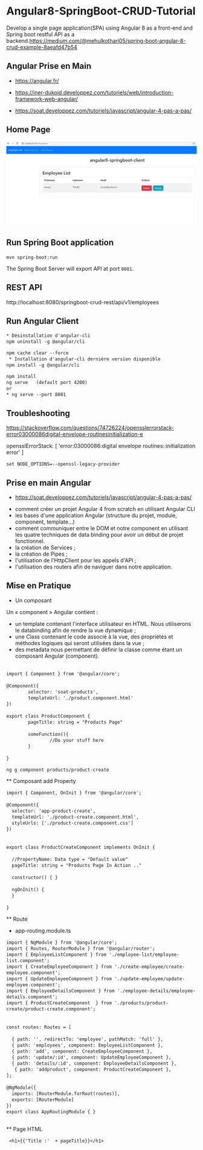 # Angular8-SpringBoot-CRUD-Tutorial
Develop a single page application(SPA) using Angular 8 as a front-end and Spring boot restful API as a backend.https://medium.com/@mehulkothari05/spring-boot-angular-8-crud-example-8aeafd47b54


##  Angular  Prise en Main

* https://angular.fr/

* https://iner-dukoid.developpez.com/tutoriels/web/introduction-framework-web-angular/

* https://soat.developpez.com/tutoriels/javascript/angular-4-pas-a-pas/


##  Home Page

![Home Page Angular](https://github.com/sanogotech/Spring-Boot-Angular-8-CRUD-Example/blob/master/docs/images/homepageList.jpg)


## Run Spring Boot application
```
mvn spring-boot:run
```
The Spring Boot Server will export API at port `8081`.

##  REST API

http://localhost:8080/springboot-crud-rest/api/v1/employees

## Run Angular Client


```
* Désinstallation d'angular-cli
npm uninstall -g @angular/cli
```


```
npm cache clear --force
 * Installation d'angular-cli dernière version disponible
npm install -g @angular/cli
```

```
npm install
ng serve   (default port 4200)
or
* ng serve --port 8081
```

##   Troubleshooting

https://stackoverflow.com/questions/74726224/opensslerrorstack-error03000086digital-envelope-routinesinitialization-e

opensslErrorStack: [ 'error:03000086:digital envelope routines::initialization error' ]

```
set NODE_OPTIONS=--openssl-legacy-provider

```

## Prise en main Angular

* https://soat.developpez.com/tutoriels/javascript/angular-4-pas-a-pas/



- comment créer un projet Angular 4 from scratch en utilisant Angular CLI
- les bases d'une application Angular (structure du projet, module, component, template…)
- comment communiquer entre le DOM et notre component en utilisant les quatre techniques de data binding pour avoir un début de projet fonctionnel.
- la création de Services ;
- la création de Pipes ;
- l'utilisation de l'HttpClient pour les appels d'API ;
- l'utilisation des routers afin de naviguer dans notre application.


## Mise en Pratique

- Un composant

Un « component » Angular contient :

- un template contenant l'interface utilisateur en HTML. Nous utiliserons le databinding afin de rendre la vue dynamique ;
- une Class contenant le code associé à la vue, des propriétés et méthodes logiques qui seront utilisées dans la vue ;
- des metadata nous permettant de définir la classe comme étant un composant Angular (component).

```angular

import { Component } from '@angular/core';

@Component({
        selector: 'soat-products',
        templateUrl: './product.component.html'
})

export class ProductComponent {
        pageTitle: string = "Products Page"

        someFunction(){
                //Do your stuff here
        }

}
```


```
ng g component products/product-create
```

** Composant add Property

```
import { Component, OnInit } from '@angular/core';

@Component({
  selector: 'app-product-create',
  templateUrl: './product-create.component.html',
  styleUrls: ['./product-create.component.css']
})


export class ProductCreateComponent implements OnInit {
	
  //PropertyName: Data type = "Default value"
  pageTitle: string = "Products Page In Action .."

  constructor() { }

  ngOnInit() {
  }

}

```

** Route
- app-routing.module.ts

```
import { NgModule } from '@angular/core';
import { Routes, RouterModule } from '@angular/router';
import { EmployeeListComponent } from './employee-list/employee-list.component';
import { CreateEmployeeComponent } from './create-employee/create-employee.component';
import { UpdateEmployeeComponent } from './update-employee/update-employee.component';
import { EmployeeDetailsComponent } from './employee-details/employee-details.component';
import { ProductCreateComponent  } from './products/product-create/product-create.component';


const routes: Routes = [

  { path: '', redirectTo: 'employee', pathMatch: 'full' },
  { path: 'employees', component: EmployeeListComponent },
  { path: 'add', component: CreateEmployeeComponent },
  { path: 'update/:id', component: UpdateEmployeeComponent },
  { path: 'details/:id', component: EmployeeDetailsComponent },
   { path: 'addproduct', component: ProductCreateComponent },
];

@NgModule({
  imports: [RouterModule.forRoot(routes)],
  exports: [RouterModule]
})
export class AppRoutingModule { }


```


** Page HTML 

```
 <h1>{{'Title :'  + pageTitle}}</h1>
```
